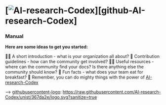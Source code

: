 # [![AI-research-Codex][githubusercontent-logo]][github-AI-research-Codex]

### Manual
[githubusercontent-logo]:(https://raw.githubusercontent.com/AI-research-Codex/unist/367da2e/logo.svg?AI-research-Codex=true)

**Here are some ideas to get you started:**

🙋‍♀️ A short introduction - what is your organization all about?
🌈 Contribution guidelines - how can the community get involved?
👩‍💻 Useful resources - where can the community find your docs? Is there anything else the community should know?
🍿 Fun facts - what does your team eat for breakfast?
🧙 Remember, you can do mighty things with the power of [AI-research-Codex](https://raw.githubusercontent.com/AI-research-Codex/AI-research-Codex/367da2e/logo.svg?sanitize=true)


--> [githubusercontent-logo]: https://raw.githubusercontent.com/AI-research-Codex/unist/367da2e/logo.svg?sanitize=true


